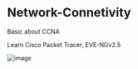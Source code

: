 # Network-Connetivity
Basic about CCNA


Learn Cisco Packet Tracer, EVE-NGv2.5

![image](https://user-images.githubusercontent.com/45866310/164607677-4441b453-5bff-474b-b48e-1db72c4b7d00.png)
